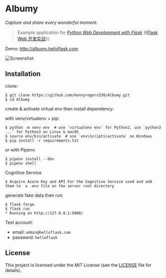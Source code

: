 # Albumy

*Capture and share every wonderful moment.*

> Example application for *[Python Web Development with Flask](https://helloflask.com/en/book/1)* (《[Flask Web 开发实战](https://helloflask.com/book/1)》).

Demo: http://albumy.helloflask.com

![Screenshot](https://helloflask.com/screenshots/albumy.png)

## Installation

clone:
```
$ git clone https://github.com/kennyrogers330/Albumy.git
$ cd Albumy
```
create & activate virtual env then install dependency:

with venv/virtualenv + pip:
```
$ python -m venv env  # use `virtualenv env` for Python2, use `python3 ...` for Python3 on Linux & macOS
$ source env/bin/activate  # use `env\Scripts\activate` on Windows
$ pip install -r requirements.txt
```
or with Pipenv:
```
$ pipenv install --dev
$ pipenv shell
```
Cognitive Service
```
$ Acquire Azure Key and API For the Cognitive Service used and add them to  a .env file on the server root directory
```
generate fake data then run:
```
$ flask forge
$ flask run
* Running on http://127.0.0.1:5000/
```
Test account:
* email: `admin@helloflask.com`
* password: `helloflask`

## License

This project is licensed under the MIT License (see the
[LICENSE](LICENSE) file for details).
